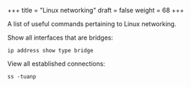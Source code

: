 +++
title = "Linux networking"
draft = false
weight = 68
+++

A list of useful commands pertaining to Linux networking.

Show all interfaces that are bridges:

```shell
ip address show type bridge
```

View all established connections:

```shell
ss -tuanp
```
